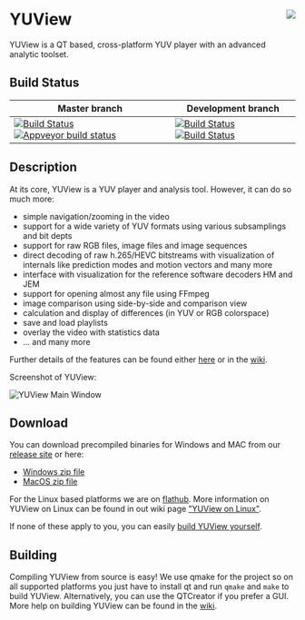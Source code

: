 # YUView <img align="right" src="https://raw.githubusercontent.com/IENT/YUView/master/images/IENT-YUView-256.png">

YUView is a QT based, cross-platform YUV player with an advanced analytic toolset. 

## Build Status

Master branch | Development branch
------------ | -------------
[![Build Status](https://travis-ci.org/IENT/YUView.svg?branch=master)](https://travis-ci.org/IENT/YUView) [![Appveyor build status](https://ci.appveyor.com/api/projects/status/s87bwbu95cat9di0?branch=master&svg=true)](https://ci.appveyor.com/project/aachenmax/yuview/branch/master) | [![Build Status](https://travis-ci.org/IENT/YUView.svg?branch=development)](https://travis-ci.org/IENT/YUView) [![Build Status](https://ci.appveyor.com/api/projects/status/s87bwbu95cat9di0?branch=development&svg=true)](https://ci.appveyor.com/project/aachenmax/yuview/branch/development)

## Description

At its core, YUView is a YUV player and analysis tool. However, it can do so much more:
* simple navigation/zooming in the video
* support for a wide variety of YUV formats using various subsamplings and bit depts
* support for raw RGB files, image files and image sequences
* direct decoding of raw h.265/HEVC bitstreams with visualization of internals like prediction modes and motion vectors and many more
* interface with visualization for the reference software decoders HM and JEM
* support for opening almost any file using FFmpeg
* image comparison using side-by-side and comparison view
* calculation and display of differences (in YUV or RGB colorspace)
* save and load playlists
* overlay the video with statistics data
* ... and many more

Further details of the features can be found either [here](http://ient.github.io/YUView) or 
in the [wiki](https://github.com/IENT/YUView/wiki).

Screenshot of YUView:

![YUView Main Window](https://raw.githubusercontent.com/IENT/YUView/gh-pages/images/Overview.png)

## Download

You can download precompiled binaries for Windows and MAC from our [release site](https://github.com/IENT/YUView/releases) or here:

 - [Windows zip file](https://github.com/IENT/YUViewReleases/blob/master/win/installers/YUView-Win.zip?raw=true)
 - [MacOS zip file](https://github.com/IENT/YUViewReleases/blob/master/mac/YUView-MacOs.zip?raw=true)

For the Linux based platforms we are on [flathub](https://flathub.org/apps/details/de.rwth_aachen.ient.YUView). More information on YUView on Linux can be found in out wiki page ["YUView on Linux"](https://github.com/IENT/YUView/wiki/YUView-on-Linux). 

If none of these apply to you, you can easily [build YUView yourself](https://github.com/IENT/YUView/wiki/Compile-YUView).

## Building

Compiling YUView from source is easy! We use qmake for the project so on all supported platforms you just have to install qt and run `qmake` and `make` to build YUView. Alternatively, you can use the QTCreator if you prefer a GUI. More help on building YUView can be found in the [wiki](https://github.com/IENT/YUView/wiki/Compile-YUView).
